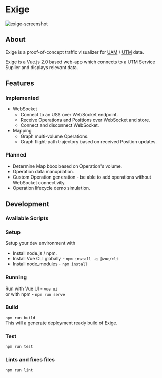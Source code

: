 # Exige

![exige-screenshot](https://github.com/arkits/exige/blob/master/img/main.png?raw=true)

## About

Exige is a proof-of-concept traffic visualizer for [UAM](https://www.nasa.gov/uamgc) / [UTM](https://utm.arc.nasa.gov/index.shtml) data. 

Exige is a Vue.js 2.0 based web-app which connects to a UTM Service Suplier and displays relevant data. 

## Features

### Implemented
- WebSocket
  - Connect to an USS over WebSocket endpoint.
  - Receive Operations and Positions over WebSocket and store.
  - Connect and disconnect WebSocket.
- Mapping
  - Graph multi-volume Operations.
  - Graph flight-path trajectory based on received Position updates.
### Planned
- Determine Map bbox based on Operation's volume.
- Operation data manupilation.
- Custom Operation generation - be able to add operations without WebSocket connectivity.
- Operation lifecycle demo simulation.

## Development

### Available Scripts

### Setup

Setup your dev environment with  
- Install node.js / npm.
- Install Vue CLI globally - `npm install -g @vue/cli`  
- Install node_modules - `npm install`

### Running 

Run with Vue UI - `vue ui`   
or with npm -  `npm run serve`

### Build    
`npm run build`  
This will a generate deployment ready build of Exige.

### Test  
`npm run test`

### Lints and fixes files  
`npm run lint`
